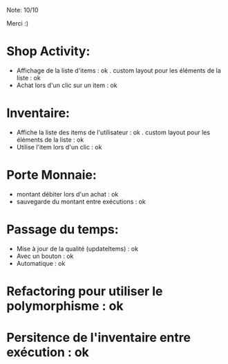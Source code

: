 Note: 10/10

Merci :)


# Shop Activity:
  - Affichage de la liste d'items : ok
      . custom layout pour les éléments de la liste : ok
  - Achat lors d'un clic sur un item : ok

# Inventaire:
  - Affiche la liste des items de l'utilisateur : ok
      . custom layout pour les éléments de la liste : ok
  - Utilise l'item lors d'un clic : ok

# Porte Monnaie:
  - montant débiter lors d'un achat : ok
  - sauvegarde du montant entre exécutions : ok

# Passage du temps:
  - Mise à jour de la qualité (updateItems) : ok
  - Avec un bouton : ok
  - Automatique : ok

# Refactoring pour utiliser le polymorphisme : ok

# Persitence de l'inventaire entre exécution : ok

